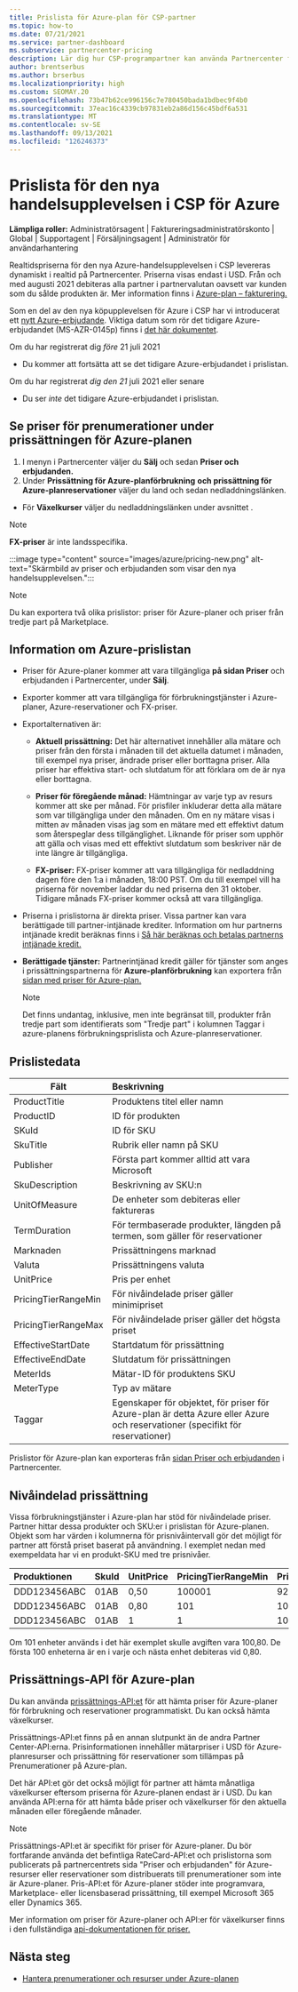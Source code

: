 ```yaml
---
title: Prislista för Azure-plan för CSP-partner
ms.topic: how-to
ms.date: 07/21/2021
ms.service: partner-dashboard
ms.subservice: partnercenter-pricing
description: Lär dig hur CSP-programpartner kan använda Partnercenter för att se prislistan för prenumerationer under Azure-planen.
author: brentserbus
ms.author: brserbus
ms.localizationpriority: high
ms.custom: SEOMAY.20
ms.openlocfilehash: 73b47b62ce996156c7e780450bada1bdbec9f4b0
ms.sourcegitcommit: 37eac16c4339cb97831eb2a86d156c45bdf6a531
ms.translationtype: MT
ms.contentlocale: sv-SE
ms.lasthandoff: 09/13/2021
ms.locfileid: "126246373"
---
```

# <a name="price-list-for-the-new-commerce-experience-in-csp-for-azure"></a>Prislista för den nya handelsupplevelsen i CSP för Azure

**Lämpliga roller:** Administratörsagent | Faktureringsadministratörskonto | Global | Supportagent | Försäljningsagent | Administratör för användarhantering

Realtidspriserna för den nya Azure-handelsupplevelsen i CSP levereras dynamiskt i realtid på Partnercenter. Priserna visas endast i USD. Från och med augusti 2021 debiteras alla partner i partnervalutan oavsett var kunden som du sålde produkten är. Mer information finns i [Azure-plan – fakturering.](azure-plan-billing.md)

Som en del av den nya köpupplevelsen för Azure i CSP har vi introducerat ett [nytt Azure-erbjudande](./azure-plan-lp.md). Viktiga datum som rör det tidigare Azure-erbjudandet (MS-AZR-0145p) finns i [det här dokumentet](https://go.microsoft.com/fwlink/p/?linkid=2164140).

Om du har registrerat dig *före* 21 juli 2021
- Du kommer att fortsätta att se det tidigare Azure-erbjudandet i prislistan.

Om du har registrerat *dig den 21* juli 2021 eller senare
- Du ser *inte* det tidigare Azure-erbjudandet i prislistan.

## <a name="see-pricing-for-subscriptions-under-the-azure-plan-pricing"></a>Se priser för prenumerationer under prissättningen för Azure-planen

1.  I menyn i Partnercenter väljer du **Sälj** och sedan **Priser och erbjudanden.**
2.  Under **Prissättning för Azure-planförbrukning** **och prissättning för Azure-planreservationer** väljer du land och sedan nedladdningslänken.
   - För **Växelkurser** väljer du nedladdningslänken under avsnittet .

   > [!NOTE] 
   > **FX-priser** är inte landsspecifika.

   :::image type="content" source="images/azure/pricing-new.png" alt-text="Skärmbild av priser och erbjudanden som visar den nya handelsupplevelsen.":::

   > [!NOTE] 
   > Du kan exportera två olika prislistor: priser för Azure-planer och priser från tredje part på Marketplace.

## <a name="azure-price-list-specifics"></a>Information om Azure-prislistan

- Priser för Azure-planer kommer att vara tillgängliga **på sidan Priser** och erbjudanden i Partnercenter, under **Sälj**.

- Exporter kommer att vara tillgängliga för förbrukningstjänster i Azure-planer, Azure-reservationer och FX-priser.

- Exportalternativen är:

  - **Aktuell prissättning:** Det här alternativet innehåller alla mätare och priser från den första i månaden till det aktuella datumet i månaden, till exempel nya priser, ändrade priser eller borttagna priser. Alla priser har effektiva start- och slutdatum för att förklara om de är nya eller borttagna.

  - **Priser för föregående månad:** Hämtningar av varje typ av resurs kommer att ske per månad. För prisfiler inkluderar detta alla mätare som var tillgängliga under den månaden. Om en ny mätare visas i mitten av månaden visas jag som en mätare med ett effektivt datum som återspeglar dess tillgänglighet. Liknande för priser som upphör att gälla och visas med ett effektivt slutdatum som beskriver när de inte längre är tillgängliga.

  - **FX-priser:** FX-priser kommer att vara tillgängliga för nedladdning dagen före den 1:a i månaden, 18:00 PST. Om du till exempel vill ha priserna för november laddar du ned priserna den 31 oktober. Tidigare månads FX-priser kommer också att vara tillgängliga.

- Priserna i prislistorna är direkta priser. Vissa partner kan vara berättigade till partner-intjänade krediter. Information om hur partnerns intjänade kredit beräknas finns i [Så här beräknas och betalas partnerns intjänade kredit.](partner-earned-credit-explanation.md)

- **Berättigade tjänster:** Partnerintjänad kredit gäller för tjänster som anges i prissättningspartnerna för **Azure-planförbrukning** kan exportera från [sidan med priser för Azure-plan.](https://partner.microsoft.com/commerce/sales)
   > [!NOTE]
   > Det finns undantag, inklusive, men inte begränsat till, produkter från  tredje part som identifierats som "Tredje part" i kolumnen Taggar i azure-planens förbrukningsprislista och Azure-planreservationer.

## <a name="price-list-data"></a>Prislistedata

|**Fält**   |**Beskrivning**   |
|--------------------------|:---------------------------|
|ProductTitle  |Produktens titel eller namn|
|ProductID   |ID för produkten|
|SKuId|ID för SKU|
|SkuTitle|Rubrik eller namn på SKU|
|Publisher|Första part kommer alltid att vara Microsoft|
|SkuDescription|Beskrivning av SKU:n|
|UnitOfMeasure|De enheter som debiteras eller faktureras|
|TermDuration|För termbaserade produkter, längden på termen, som gäller för reservationer|
|Marknaden|Prissättningens marknad|
|Valuta|Prissättningens valuta|
|UnitPrice|Pris per enhet|
|PricingTierRangeMin|För nivåindelade priser gäller minimipriset|
|PricingTierRangeMax|För nivåindelade priser gäller det högsta priset|
|EffectiveStartDate|Startdatum för prissättning|
|EffectiveEndDate|Slutdatum för prissättningen|
|MeterIds|Mätar-ID för produktens SKU|
|MeterType|Typ av mätare|
|Taggar|Egenskaper för objektet, för priser för Azure-plan är detta Azure eller Azure och reservationer (specifikt för reservationer)|

Prislistor för Azure-plan kan exporteras från [sidan Priser och erbjudanden](https://partner.microsoft.com/dashboard/sell/pricingandoffers) i Partnercenter.

## <a name="tiered-pricing"></a>Nivåindelad prissättning

Vissa förbrukningstjänster i Azure-plan har stöd för nivåindelade priser. Partner hittar dessa produkter och SKU:er i prislistan för Azure-planen. Objekt som har värden i kolumnerna för prisnivåintervall gör det möjligt för partner att förstå priset baserat på användning. I exemplet nedan med exempeldata har vi en produkt-SKU med tre prisnivåer.

|**Produktionen**   |**SkuId**   |**UnitPrice**   |**PricingTierRangeMin**   |**PricingTierRangeMax**   |
|:---------------|:-----------|:---------------|:-------------------------|:-------------------------|
|DDD123456ABC|01AB|0,50|100001|9223372036854780000|
|DDD123456ABC|01AB|0,80|101|100000|
|DDD123456ABC|01AB|1|1|100|

Om 101 enheter används i det här exemplet skulle avgiften vara 100,80. De första 100 enheterna är en i varje och nästa enhet debiteras vid 0,80.

## <a name="pricing-api-for-azure-plan"></a>Prissättnings-API för Azure-plan

Du kan använda [prissättnings-API:et](/partner/develop/pricing) för att hämta priser för Azure-planer för förbrukning och reservationer programmatiskt. Du kan också hämta växelkurser.

Prissättnings-API:et finns på en annan slutpunkt än de andra Partner Center-API:erna. Prisinformationen innehåller mätarpriser i USD för Azure-planresurser och prissättning för reservationer som tillämpas på Prenumerationer på Azure-plan.

Det här API:et gör det också möjligt för partner att hämta månatliga växelkurser eftersom priserna för Azure-planen endast är i USD. Du kan använda API:erna för att hämta både priser och växelkurser för den aktuella månaden eller föregående månader.

> [!NOTE]
> Prissättnings-API:et är specifikt för priser för Azure-planer. Du bör fortfarande använda det befintliga RateCard-API:et och prislistorna som publicerats på partnercentrets sida "Priser och erbjudanden" för Azure-resurser eller reservationer som distribuerats till prenumerationer som inte är Azure-planer. Pris-API:et för Azure-planer stöder inte programvara, Marketplace- eller licensbaserad prissättning, till exempel Microsoft 365 eller Dynamics 365.

Mer information om priser för Azure-planer och API:er för växelkurser finns i den fullständiga [api-dokumentationen för priser.](/partner/develop/pricing)

## <a name="next-steps"></a>Nästa steg

- [Hantera prenumerationer och resurser under Azure-planen](azure-plan-manage.md)
